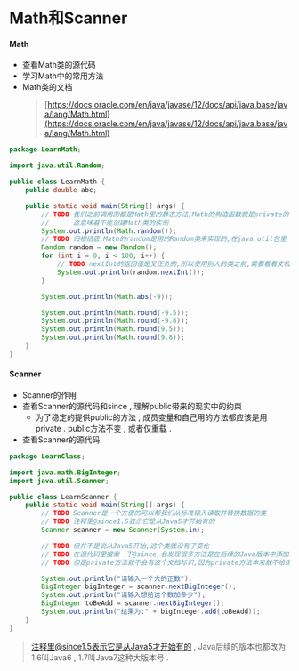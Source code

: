 # Math和Scanner

#### Math

* 查看Math类的源代码
* 学习Math中的常用方法
* Math类的文档
  > [https://docs.oracle.com/en/java/javase/12/docs/api/java.base/java/lang/Math.html](https://docs.oracle.com/en/java/javase/12/docs/api/java.base/java/lang/Math.html)

```java
package LearnMath;

import java.util.Random;

public class LearnMath {
    public double abc;

    public static void main(String[] args) {
        // TODO 我们之前调用的都是Math里的静态方法,Math的构造函数就是private的
        //      这意味着不能创建Math类的实例
        System.out.println(Math.random());
        // TODO 归根结底,Math的random是用的Random类来实现的,在java.util包里
        Random random = new Random();
        for (int i = 0; i < 100; i++) {
            // TODO nextInt的返回值是又正负的,所以使用别人的类之前,需要看看文档,避免出现问题
            System.out.println(random.nextInt());
        }

        System.out.println(Math.abs(-9));

        System.out.println(Math.round(-9.5));
        System.out.println(Math.round(-9.8));
        System.out.println(Math.round(9.5));
        System.out.println(Math.round(9.8));
    }
}
```

#### Scanner

* Scanner的作用
* 查看Scanner的源代码和since , 理解public带来的现实中的约束
  * 为了稳定的提供public的方法 , 成员变量和自己用的方法都应该是用private . public方法不变 , 或者仅重载 . 
* 查看Scanner的源代码

```java
package LearnClass;

import java.math.BigInteger;
import java.util.Scanner;

public class LearnScanner {
    public static void main(String[] args) {
        // TODO Scanner是一个方便的可以帮我们从标准输入读取并转换数据的类
        // TODO 注释里@since1.5表示它是从Java5才开始有的
        Scanner scanner = new Scanner(System.in);

        // TODO 但并不是说从Java5开始,这个类就没有了变化
        // TODO 在源代码里搜索一下@since,会发现很多方法是在后续的Java版本中添加进去的
        // TODO 但是private方法就不会有这个文档标识,因为private方法本来就不给用

        System.out.println("请输入一个大的正数");
        BigInteger bigInteger = scanner.nextBigInteger();
        System.out.println("请输入想给这个数加多少");
        BigInteger toBeAdd = scanner.nextBigInteger();
        System.out.println("结果为:" + bigInteger.add(toBeAdd));
    }
}
```

> 注释里@since1.5表示它是从Java5才开始有的 , Java后续的版本也都改为1.6叫Java6 , 1.7叫Java7这种大版本号 .



